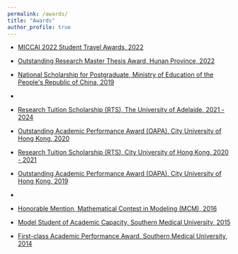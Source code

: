 ```yaml
---
permalink: /awards/
title: "Awards"
author_profile: true
---
```


* <a href="https://conferences.miccai.org/2022/en/MICCAI-2022-STUDENT-TRAVEL-AWARDS.html" target="_blank"> MICCAI 2022 Student Travel Awards, 2022
* Outstanding Research Master Thesis Award, Hunan Province, 2022 
* National Scholarship for Postgraduate, Ministry of Education of the People's Republic of China, 2019
*                               
* Research Tuition Scholarship (RTS), The University of Adelaide, 2021 - 2024

* Outstanding Academic Performance Award (OAPA), City University of Hong Kong, 2020  
* Research Tuition Scholarship (RTS), City University of Hong Kong, 2020 - 2021 
* Outstanding Academic Performance Award (OAPA), City University of Hong Kong, 2019
* 
* Honorable Mention, Mathematical Contest in Modeling (MCM), 2016
* Model Student of Academic Capacity, Southern Medical University, 2015
*	First-class Academic Performance Award, Southern Medical University, 2014    

